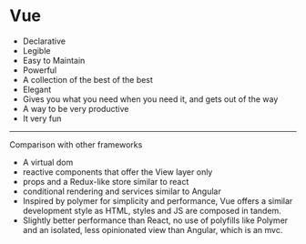 # Vue

- Declarative
- Legible
- Easy to Maintain
- Powerful
- A collection of the best of the best
- Elegant 
- Gives you what you need when you need it, and gets out of the way
- A way to be very productive
- It very fun

---

Comparison with other frameworks

- A virtual dom
- reactive components that offer the View layer only
- props and a Redux-like store similar to react
- conditional rendering and services similar to Angular
- Inspired by polymer for simplicity and performance, Vue offers a similar development style as HTML, styles and JS are composed in tandem. 
- Slightly better performance than React, no use of polyfills like Polymer and an isolated, less opinionated view than Angular, which is an mvc. 


